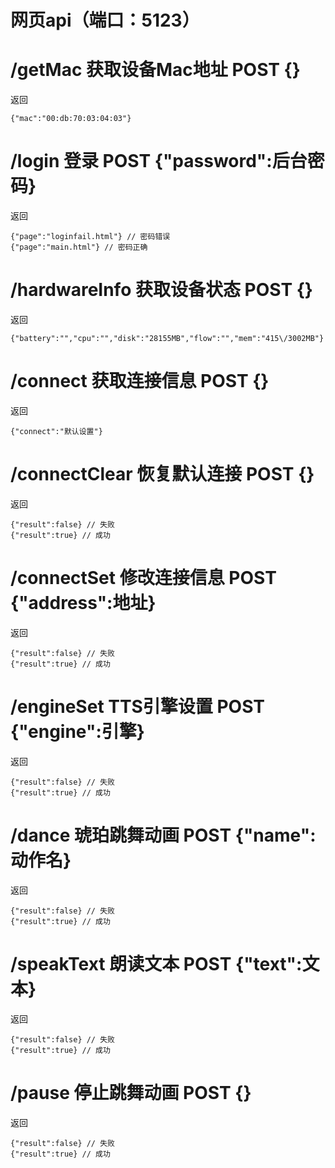 # 网页api（端口：5123）

# /getMac 获取设备Mac地址 POST {}

返回
```
{"mac":"00:db:70:03:04:03"}
```

# /login 登录 POST {"password":后台密码}

返回
```
{"page":"loginfail.html"} // 密码错误
{"page":"main.html"} // 密码正确
```

# /hardwareInfo 获取设备状态 POST {}

返回
```
{"battery":"","cpu":"","disk":"28155MB","flow":"","mem":"415\/3002MB"}
```

# /connect 获取连接信息 POST {}

返回
```
{"connect":"默认设置"}
```

# /connectClear 恢复默认连接 POST {}

返回
```
{"result":false} // 失败
{"result":true} // 成功
```

# /connectSet 修改连接信息 POST {"address":地址}

返回
```
{"result":false} // 失败
{"result":true} // 成功
```

# /engineSet TTS引擎设置 POST {"engine":引擎}

返回
```
{"result":false} // 失败
{"result":true} // 成功
```

# /dance 琥珀跳舞动画 POST {"name":动作名}

返回
```
{"result":false} // 失败
{"result":true} // 成功
```

# /speakText 朗读文本 POST {"text":文本}

返回
```
{"result":false} // 失败
{"result":true} // 成功
```

# /pause 停止跳舞动画 POST {}

返回
```
{"result":false} // 失败
{"result":true} // 成功
```
